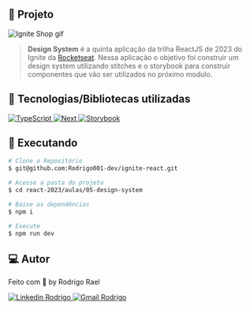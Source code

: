 ## :page_with_curl: Projeto

![Ignite Shop gif](https://github.com/Rodrigo001-dev/ignite-react/blob/main/react-2023/aulas/04-ignite-shop/.github/images/ignite-shop.gif)

> <b>Design System</b> é a quinta aplicação da trilha ReactJS de 2023 do Ignite da [Rocketseat](https://github.com/Rocketseat). Nessa aplicação o objetivo foi construir um design system utilizando stitches e o storybook para construir componentes que vão ser utilizados no próximo modulo.

## 🚀 Tecnologias/Bibliotecas utilizadas

<a href="https://www.typescriptlang.org/" target="_blank"> <img src="https://img.shields.io/badge/-TypeScript-3178C6?style=flat-square&logo=TypeScript&logoColor=white" alt="TypeScript"> </a>
<a href="https://nextjs.org/" target="_blank"> <img src="https://img.shields.io/badge/Next-black?style=flat-square&logo=next.js&logoColor=white" alt="Next"> </a>
<a href="https://storybook.js.org/" target="_blank"> <img src="https://img.shields.io/badge/Storybook-FF4785?style=flat-square&logo=storybook&logoColor=white" alt="Storybook"> </a>

## :construction_worker: Executando

```bash
# Clone o Repositório
$ git@github.com:Rodrigo001-dev/ignite-react.git
```

```bash
# Acesse a pasta do projeto
$ cd react-2023/aulas/05-design-system
```

```bash
# Baixe as dependências
$ npm i
```

```bash
# Execute
$ npm run dev
```

## 💻 Autor

Feito com 💜 by Rodrigo Rael

<a href="https://www.linkedin.com/in/rodrigo-rael-a7a4b51a9/" target="_blank"> <img src="https://img.shields.io/badge/-RodrigoRael-blue?style=flat-square&logo=Linkedin&logoColor=white&link=https" alt="Linkedin Rodrigo"> </a>
<a href="https://img.shields.io/badge/-rodrigorael53@gmail.com-c14438?style=flat-square&logo=Gmail&logoColor=white&link=mailto:rodrigorael53@gmail.com" target="_blank"> <img src="https://img.shields.io/badge/-rodrigorael53@gmail.com-c14438?style=flat-square&logo=Gmail&logoColor=white&link=mailto:rodrigorael53@gmail.com" alt="Gmail Rodrigo"> </a>
